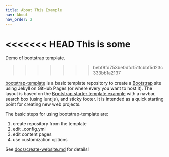 ```yaml
---
title: About This Example
nav: About
nav_order: 2
---
```


<<<<<<< HEAD
This is some
=======
Demo of bootstrap template.
>>>>>>> bebf9fd753be0dfd151fcbbf5d23c333bb1a2137

[bootstrap-template](https://github.com/thecdil/bootstrap-template) is a basic template repository to create a [Bootstrap](https://getbootstrap.com/) site using Jekyll on GitHub Pages (or where every you want to host it). 
The layout is based on the [Bootstrap starter template example](https://getbootstrap.com/docs/4.5/examples/) with a navbar, search box (using lunr.js), and sticky footer.
It is intended as a quick starting point for creating new web projects.

The basic steps for using bootstrap-template are: 

1. create repository from the template
2. edit _config.yml
3. edit content pages
4. use customization options

See [docs/create-website.md](https://github.com/thecdil/bootstrap-template/blob/main/docs/create-website.md) for details!
